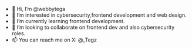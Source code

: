 - 👋 Hi, I’m @webbytega
- 👀 I’m interested in cybersecurity,frontend development and web design.
- 🌱 I’m currently learning frontend development.
- 💞️ I’m looking to collaborate on frontend dev and also cybersecurity roles.
- 📫 You can reach me on X: @_Tegz

<!---
webbytega/webbytega is a ✨ special ✨ repository because its `README.md` (this file) appears on your GitHub profile.
You can click the Preview link to take a look at your changes.
--->
